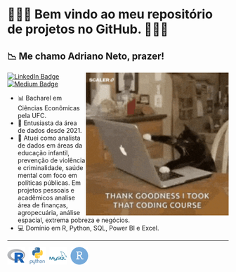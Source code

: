 # 👨🏾‍💻 Bem vindo ao meu repositório de projetos no GitHub. 🧙🏾‍♂️
 ## 📉   Me chamo Adriano Neto, prazer!
<img src = "banner.gif" width = "325px" align = "right">

   <div id="badges">
  <a href = "https://www.linkedin.com/in/adrianomsn/">
    <img src="https://img.shields.io/badge/LinkedIn-blue?style=for-the-badge&logo=linkedin&logoColor=white" alt="LinkedIn Badge"/>
  </a>
  <a href = "https://medium.com/@adrianomsn">
  <img src="https://img.shields.io/badge/Medium-12100E?style=for-the-badge&logo=medium&logoColor=white" alt="Medium Badge"/>
  </a>
</div>

- 📊 Bacharel em Ciências Econômicas pela UFC.
- 🎲 Entusiasta da área de dados desde 2021.
- 🔬 Atuei como analista de dados em áreas da educação infantil, prevenção de violência e criminalidade, saúde mental com foco em políticas públicas. Em projetos pessoais e acadêmicos analise área de finanças, agropecuária, análise espacial, extrema pobreza e negócios.
- 💻 Domínio em R, Python, SQL, Power BI e Excel.

---

<div>
  <img src="https://github.com/devicons/devicon/blob/master/icons/r/r-original.svg" title="R" alt="R" width="40" height="40"/>&nbsp;
  <img src="https://github.com/devicons/devicon/blob/master/icons/python/python-original-wordmark.svg" title="Python" alt="Python" width="40" height="40"/>&nbsp;
  <img src="https://github.com/devicons/devicon/blob/master/icons/mysql/mysql-plain-wordmark.svg" title="MySQL" alt="MySQL" width="40" height="40"/>&nbsp;
  <img src="https://github.com/devicons/devicon/blob/master/icons/rstudio/rstudio-original.svg" title="Rstudio" alt="Rstudio" width="40" height="40"/>&nbsp;
</div>




